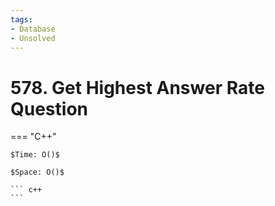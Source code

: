 ```yaml
---
tags:
- Database
- Unsolved
---
```



# 578. Get Highest Answer Rate Question

=== "C++"

    $Time: O()$

    $Space: O()$

    ``` c++
    ```